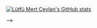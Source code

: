### 

[![Lütfü Mert Ceylan's GitHub stats](https://github-readme-stats.vercel.app/api?username=lutfumertceylan)](https://github.com/anuraghazra/github-readme-stats)

-->
